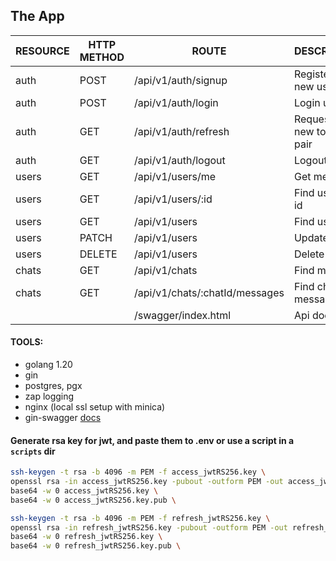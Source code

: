## The App

| RESOURCE | HTTP METHOD | ROUTE                          | DESCRIPTION              |
| -------- | ----------- | ------------------------------ | ------------------------ |
| auth     | POST        | /api/v1/auth/signup            | Register a new user      |
| auth     | POST        | /api/v1/auth/login             | Login user               |
| auth     | GET         | /api/v1/auth/refresh           | Request a new token pair |
| auth     | GET         | /api/v1/auth/logout            | Logout user              |
| users    | GET         | /api/v1/users/me               | Get me                   |
| users    | GET         | /api/v1/users/:id              | Find user by id          |
| users    | GET         | /api/v1/users                  | Find users               |
| users    | PATCH       | /api/v1/users                  | Update user              |
| users    | DELETE      | /api/v1/users                  | Delete user              |
| chats    | GET         | /api/v1/chats                  | Find my chats            |
| chats    | GET         | /api/v1/chats/:chatId/messages | Find chat's messages     |
|          |             | /swagger/index.html            | Api docs                 |

#### TOOLS:

- golang 1.20
- gin
- postgres, pgx
- zap logging
- nginx (local ssl setup with minica)
- gin-swagger [docs](https://home.domain/swagger/index.html)

#### Generate rsa key for jwt, and paste them to .env or use a script in a `scripts` dir

```sh
ssh-keygen -t rsa -b 4096 -m PEM -f access_jwtRS256.key \
openssl rsa -in access_jwtRS256.key -pubout -outform PEM -out access_jwtRS256.key.pub \
base64 -w 0 access_jwtRS256.key \
base64 -w 0 access_jwtRS256.key.pub \
```

```sh
ssh-keygen -t rsa -b 4096 -m PEM -f refresh_jwtRS256.key \
openssl rsa -in refresh_jwtRS256.key -pubout -outform PEM -out refresh_jwtRS256.key.pub \
base64 -w 0 refresh_jwtRS256.key \
base64 -w 0 refresh_jwtRS256.key.pub \
```
